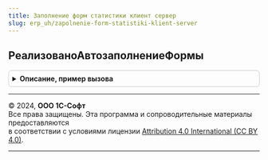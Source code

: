 ```yaml
---
title: Заполнение форм статистики клиент сервер
slug: erp_uh/zapolnenie-form-statistiki-klient-server
---
```



## РеализованоАвтозаполнениеФормы
<details style="margin: 1em 0; padding: 0.5em; border: 1px solid #ccc; border-radius: 6px;">

<summary style="font-weight: bold; cursor: pointer;">Описание, пример вызова</summary>

```bsl

// Возвращает Истина, если для указанной формы статистической отчетности поддерживается автозаполнение.
//
// Параметры:
//	ИДОтчета - Строка - Имя отчета.
//
// Возвращаемое значение:
//	Булево - Признак автозаполнения.
//
Функция РеализованоАвтозаполнениеФормы(ИДОтчета) Экспорт
```

Пример вызова
```bsl
Результат = ЗаполнениеФормСтатистикиКлиентСервер.РеализованоАвтозаполнениеФормы(ИДОтчета) 
```
</details>

---

© 2024, **ООО 1С-Софт**  
Все права защищены. Эта программа и сопроводительные материалы предоставляются  
в соответствии с условиями лицензии [Attribution 4.0 International (CC BY 4.0)](https://creativecommons.org/licenses/by/4.0/legalcode).

---

